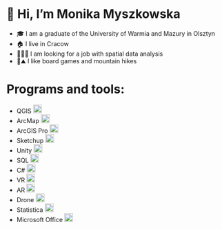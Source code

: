 # 👋 Hi, I’m Monika Myszkowska
- 🎓 I am a graduate of the University of Warmia and Mazury in Olsztyn
- 🏠 I live in Cracow
- 💼👷‍♀️ I am looking for a job with spatial data analysis
- 🎲⛰️ I like board games and mountain hikes

# Programs and tools:

- QGIS <img alt="icon QGIS" height="20" src="https://www.svgrepo.com/show/306623/qgis.svg">
- ArcMap <img alt="icon ArcMap" height="20" src="https://logodix.com/logo/501980.png">
- ArcGIS Pro <img alt="icon ArcGIS Pro" height="20" src="https://www.napsgfoundation.org/wp-content/uploads/2022/02/ArcGIS-Pro.png">
- Sketchup <img alt="icon css" height="20" src="https://seeklogo.com/images/S/sketchup-logo-5248E6166E-seeklogo.com.png">
- Unity <img alt="icon css" height="20" src="https://cdn-icons-png.flaticon.com/512/5969/5969205.png"> 
- SQL <img alt="icon css" height="20" src="https://cdn-icons.flaticon.com/png/512/4299/premium/4299956.png?token=exp=1661188181~hmac=b81bd4225ffecbde35108cbe7455088c">
- C# <img alt="icon css" height="20" src="https://cdn-icons-png.flaticon.com/512/6132/6132221.png">
- VR <img alt="icon css" height="20" src="https://www.svgrepo.com/show/378747/vr-ar.svg">
- AR <img alt="icon css" height="20" src="https://cdn-icons-png.flaticon.com/512/3211/3211212.png">
- Drone <img alt="icon css" height="20" src="https://www.svgrepo.com/show/96254/drone.svg">
- Statistica <img alt="icon css" height="20" src="https://www.svgrepo.com/show/148930/stats.svg">
- Microsoft Office <img alt="icon css" height="20" src="https://cdn-icons-png.flaticon.com/512/888/888867.png">


<!---
MonikaMyszkowska/MonikaMyszkowska is a ✨ special ✨ repository because its `README.md` (this file) appears on your GitHub profile.
You can click the Preview link to take a look at your changes.
--->
